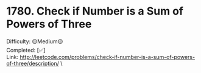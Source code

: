 # 1780. Check if Number is a Sum of Powers of Three

Difficulty: 🟡Medium🟡 \
Completed: [✅] \
Link: http://leetcode.com/problems/check-if-number-is-a-sum-of-powers-of-three/description/
 \
